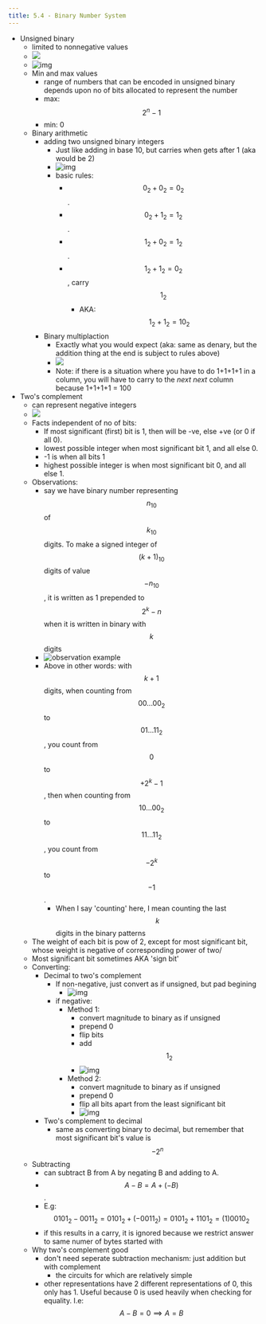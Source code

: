 ```yaml
---
title: 5.4 - Binary Number System
---
```


- Unsigned binary
  - limited to nonnegative values
  - ![](https://i.gyazo.com/b72bb2a97f35e603423c438f31f442d3.png)
  - ![img](https://i.gyazo.com/072209e64c37a7a6e39d824c314afe69.png)
  - Min and max values
    - range of numbers that can be encoded in unsigned binary depends upon no of bits allocated to represent the number
    - max: $$2^n - 1$$
    - min: 0
  - Binary arithmetic
    - adding two unsigned binary integers
      - Just like adding in base 10, but carries when gets after 1 (aka would be 2)
      - ![img](https://i.gyazo.com/5f1a6192dc23aa8799c7a35fb2935138.png)
      - basic rules:
        - $$0_2 + 0_2 = 0_2$$.
        - $$0_2 + 1_2 = 1_2$$.
        - $$1_2 + 0_2 = 1_2$$.
        - $$1_2 + 1_2 = 0_2$$, carry $$1_2$$
          - AKA: $$1_2 + 1_2 = 10_2​$$
    - Binary multiplaction
      - Exactly what you would expect (aka: same as denary, but the addition thing at the end is subject to rules above)
      - ![](https://i.gyazo.com/634bbcd9c64d7c8c8fcec185c839a3f4.png)
      - Note: if there is a situation where you have to do 1+1+1+1 in a column, you will have to carry to the _next next_ column because 1+1+1+1 = 100
- Two's complement
  - can represent negative integers
  - ![](https://i.gyazo.com/b2a9ad948bb29512fcbaa6d0e99e5e30.png)
  - Facts independent of no of bits:
    - If most significant (first) bit is 1, then will be -ve, else +ve (or 0 if all 0).
    - lowest possible integer when most significant bit 1, and all else 0.
    - -1 is when all bits 1
    - highest possible integer is when most significant bit 0, and all else 1.
  - Observations:
    - say we have binary number representing $$n_{10}$$ of $$k_{10}$$ digits. To make a signed integer of $$(k+1)_{10}$$ digits of value $$-n_{10}$$, it is written as 1 prepended to $$2^k-n$$ when it is written in binary with $$k$$ digits
    - ![observation example](https://i.gyazo.com/987937ddb721ba8d33c32f0d3e673adc.png)
    - Above in other words: with $$k+1$$ digits, when counting from $$00...00_2$$ to $$01...11_2$$, you count from $$0$$ to $$+2^k -1$$, then when counting from $$10...00_2$$ to $$11...11_2$$, you count from $$-2^k$$ to $$-1$$.
      - When I say 'counting' here, I mean counting the last $$k$$ digits in the binary patterns
  - The weight of each bit is pow of 2, except for most significant bit, whose weight is negative of corresponding power of two/
  - Most significant bit sometimes AKA 'sign bit'
  - Converting:
    - Decimal to two's complement
      - If non-negative, just convert as if unsigned, but pad begining
        - ![img](https://i.gyazo.com/5b215892de33b2dd12e9dedd27abee3a.png)
      - if negative:
        - Method 1:
          - convert magnitude to binary as if unsigned
          - prepend 0
          - flip bits
          - add $$1_2$$
          - ![img](https://i.gyazo.com/8e9b4c81bb0e1db189d687bfeac61dd8.png)
        - Method 2:
          - convert magnitude to binary as if unsigned
          - prepend 0
          - flip all bits apart from the least significant bit
          - ![img](https://i.gyazo.com/16ace9658160f5675694b3ec7f4608ff.png)
    - Two's complement to decimal
      - same as converting binary to decimal, but remember that most significant bit's value is $$-2^n$$
  - Subtracting
    - can subtract B from A by negating B and adding to A.
    - $$A-B = A+(-B)$$.
    - E.g: $$0101_2 - 0011_2 = 0101_2 + (-0011_2) = 0101_2 + 1101_2 = (1)0010_2$$
    - if this results in a carry, it is ignored because we restrict answer to same numer of bytes started with
  - Why two's complement good
    - don't need seperate subtraction mechanism: just addition but with complement
      - the circuits for which are relatively simple
    - other representations have 2 different representations of 0, this only has 1. Useful because 0 is used heavily when checking for equality. I.e: $$A-B=0 \implies A=B$$ 

